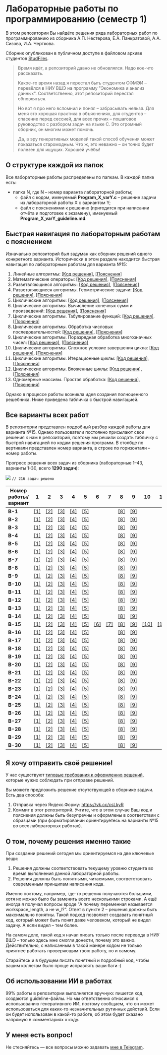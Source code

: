 # Лабораторные работы по программированию (семестр 1)
В этом репозитории Вы найдёте решения ряда лабораторных работ по программированию из сборника А.П. Нестерова, Е.А. Панкратовой, А.А. Сизова, И.А. Черткова.

Сборник опубликован в публичном доступе в файловом архиве студентов [StudFiles](https://studfile.net/preview/2715555).

> Время идёт, а репозиторий давно не обновлялся. Надо кое-что рассказать.
> 
> Какое-то время назад я перестал быть студентом СФМЭИ – перевёлся в НИУ ВШЭ на программу "Экономика и анализ данных". Соответственно, этот репозиторий перестал обновляться.
> 
> Но вот я про него вспомнил и понял – забрасывать нельзя. Для меня это хорошая практика в объяснениях, для студентов – спасение перед сессией, для всех прочих – пошаговое руководство с разбором задач на языке C. Это огромный сборник, он многим может помочь.
> 
> Да, в эру генеративных моделей такой способ обучения может показаться старомодным. Что ж, это неважно – он точно будет полезен для ищущих. Хорошей учёбы!

## О структуре каждой из папок

Все лабораторные работы распределены по папкам. В каждой папке есть:
- папка N, где N – номер варианта лабораторной работы;
  - файл с кодом, именуемый **Program_X_varY.c** – решение задачи из лабораторной работы X с вариантом Y;
  - файл с пояснениями к решению (пригодится при написании отчёта и подготовке к экзамену), именуемый **Program_X_varY_guideline.md**.

## Быстрая навигация по лабораторным работам с пояснением

Изначально репозиторий был задуман как сборник решений одного конкретного варианта. Исторически в этом разделе находится быстрая навигация по лабораторным работам для варианта №15:
1. Линейные алгоритмы: [[Код решения]](1.%20Линейные%20алгоритмы/15/Program_1_var15.c), [[Пояснения]](1.%20Линейные%20алгоритмы/15/Program_1_var15_guideline.md)
2. Математические операторы: [[Код решения]](2.%20Математические%20операторы/15/Program_2_var15.c), [[Пояснения]](2.%20Математические%20операторы/15/Program_2_var15_guideline.md)
3. Разветвляющиеся алгоритмы: [[Код решения]](3.%20Разветвляющиеся%20алгоритмы/15/Program_3_var15.c), [[Пояснения]](3.%20Разветвляющиеся%20алгоритмы/15/Program_3_var15_guideline.md)
4. Разветвляющиеся алгоритмы. Геометрические задачи: [[Код решения]](4.%20Разветвляющиеся%20алгоритмы.%20Геометрические%20задачи/15/Program_4_var15.c), [[Пояснения]](4.%20Разветвляющиеся%20алгоритмы.%20Геометрические%20задачи/15/Program_4_var15_guideline.md)
5. Циклические алгоритмы: [[Код решения]](5.%20Циклические%20алгоритмы/15/Program_5_var15.c), [[Пояснения]](5.%20Циклические%20алгоритмы/15/Program_5_var15_guideline.md)
6. Циклические алгоритмы. Вычисление конечных сумм и произведений: [[Код решения]](6.%20Циклические%20алгоритмы.%20Вычисление%20конечных%20сумм%20и%20произведений/15/Program_6_var15.c), [[Пояснения]](6.%20Циклические%20алгоритмы.%20Вычисление%20конечных%20сумм%20и%20произведений/15/Program_6_var15_guideline.md)
7. Циклические алгоритмы. Табулирование функций: [[Код решения]](7.%20Циклические%20алгоритмы.%20Табулирование%20функций/15/Program_7_var15.c), [[Пояснения]](7.%20Циклические%20алгоритмы.%20Табулирование%20функций/15/Program_7_var15_guideline.md)
8. Циклические алгоритмы. Обработка числовых последовательностей: [[Код решения]](8.%20Циклические%20алгоритмы.%20Обработка%20числовых%20последовательностей/15/Program_8_var15.c), [[Пояснения]](8.%20Циклические%20алгоритмы.%20Обработка%20числовых%20последовательностей/15/Program_8_var15_guideline.md)
9. Циклические алгоритмы. Поразрядная обработка многозначных чисел: [[Код решения]](9.%20Циклические%20алгоритмы.%20Поразрядная%20обработка%20многозначных%20чисел/15/Program_9_var15.c), [[Пояснения]](9.%20Циклические%20алгоритмы.%20Поразрядная%20обработка%20многозначных%20чисел/15/Program_9_var15_guideline.md)
10. Циклические алгоритмы. Сложное условие завершения цикла: [[Код решения]](10.%20Циклические%20алгоритмы.%20Сложное%20условие%20завершения%20цикла/15/Program_10_var15.c), [[Пояснения]](10.%20Циклические%20алгоритмы.%20Сложное%20условие%20завершения%20цикла/15/Program_10_var15_guideline.md)
11. Циклические алгоритмы. Итерационные циклы: [[Код решения]](11.%20Циклические%20алгоритмы.%20Итерационные%20циклы/15/Program_11_var15.c), [[Пояснения]](11.%20Циклические%20алгоритмы.%20Итерационные%20циклы/15/Program_11_var15_guideline.md)
12. Циклические алгоритмы. Вложенные циклы: [[Код решения]](12.%20Циклические%20алгоритмы.%20Вложенные%20циклы/15/Program_12_var15.c), [[Пояснения]](12.%20Циклические%20алгоритмы.%20Вложенные%20циклы/15/Program_12_var15_guideline.md)
13. Одномерные массивы. Простая обработка: [[Код решения]](13.%20Одномерные%20массивы.%20Простая%20обработка/15/Program_13_var15.c), [[Пояснения]](13.%20Одномерные%20массивы.%20Простая%20обработка/15/Program_13_var15_guideline.md)

Однако в процессе работы возникла идея создания полноценного решебника. Ниже приведена табличка с быстрой навигацией.

## Все варианты всех работ

В репозитории представлен подробный разбор каждой работы для варианта №15. Однако пользователи постоянно присылают свои решения к нам в репозиторий, поэтому мы решили создать табличку с быстрой навигацией по кодам решения программ.
В столбце по вертикали представлен номер варианта, в строке по горизонтали – номер работы.

Прогресс решения всех задач из сборника (лабораторные 1–43, варианты 1-30, всего **1290 задач**):

![](https://geps.dev/progress/16) ```// 216 задач решено```

| Номер работы/вариант | 1                                    | 2                                         | 3                                          | 4                                                                     | 5                                      | 6                                                                                         | 7                                                                 | 8                                                                                    | 9                                                                                        | 10                                                                                 | 11                                                               | 12                                                            | 13                                                           | 14 | 15 | 16 | 17 | 18 | 19 | 20 | 21 | 22 | 23 | 24 | 25 | 26 | 27 | 28 | 29 | 30 | 31 | 32 | 33 | 34 | 35 | 36 | 37 | 38 | 39 | 40 | 41 | 42 | 43 |
|----------------------|--------------------------------------|-------------------------------------------|--------------------------------------------|-----------------------------------------------------------------------|----------------------------------------|-------------------------------------------------------------------------------------------|-------------------------------------------------------------------|--------------------------------------------------------------------------------------|------------------------------------------------------------------------------------------|------------------------------------------------------------------------------------|------------------------------------------------------------------|---------------------------------------------------------------|--------------------------------------------------------------|----|----|----|----|----|----|----|----|----|----|----|----|----|----|----|----|----|----|----|----|----|----|----|----|----|----|----|----|----|----|
| **В-1**              | [[1]](1.%20Линейные%20алгоритмы/1)   | [[2]](2.%20Математические%20операторы/1)  | [[3]](3.%20Разветвляющиеся%20алгоритмы/1)  | [[4]](4.%20Разветвляющиеся%20алгоритмы.%20Геометрические%20задачи/1)  | [[5]](5.%20Циклические%20алгоритмы/1)  |                                                                                           |                                                                   | [[8]](8.%20Циклические%20алгоритмы.%20Обработка%20числовых%20последовательностей/1)  | [[9]](9.%20Циклические%20алгоритмы.%20Поразрядная%20обработка%20многозначных%20чисел/1)  |                                                                                    |                                                                  |                                                               | [[13]](13.%20Одномерные%20массивы.%20Простая%20обработка/1)  |    |    |    |    |    |    |    |    |    |    |    |    |    |    |    |    |    |    |    |    |    |    |    |    |    |    |    |    |    |    |
| **В-2**              | [[1]](1.%20Линейные%20алгоритмы/2)   | [[2]](2.%20Математические%20операторы/2)  | [[3]](3.%20Разветвляющиеся%20алгоритмы/2)  | [[4]](4.%20Разветвляющиеся%20алгоритмы.%20Геометрические%20задачи/2)  | [[5]](5.%20Циклические%20алгоритмы/2)  |                                                                                           |                                                                   | [[8]](8.%20Циклические%20алгоритмы.%20Обработка%20числовых%20последовательностей/2)  | [[9]](9.%20Циклические%20алгоритмы.%20Поразрядная%20обработка%20многозначных%20чисел/2)  |                                                                                    |                                                                  |                                                               | [[13]](13.%20Одномерные%20массивы.%20Простая%20обработка/2)  |    |    |    |    |    |    |    |    |    |    |    |    |    |    |    |    |    |    |    |    |    |    |    |    |    |    |    |    |    |    |
| **В-3**              | [[1]](1.%20Линейные%20алгоритмы/3)   | [[2]](2.%20Математические%20операторы/3)  | [[3]](3.%20Разветвляющиеся%20алгоритмы/3)  | [[4]](4.%20Разветвляющиеся%20алгоритмы.%20Геометрические%20задачи/3)  | [[5]](5.%20Циклические%20алгоритмы/3)  |                                                                                           |                                                                   | [[8]](8.%20Циклические%20алгоритмы.%20Обработка%20числовых%20последовательностей/3)  | [[9]](9.%20Циклические%20алгоритмы.%20Поразрядная%20обработка%20многозначных%20чисел/3)  |                                                                                    |                                                                  |                                                               | [[13]](13.%20Одномерные%20массивы.%20Простая%20обработка/3)  |    |    |    |    |    |    |    |    |    |    |    |    |    |    |    |    |    |    |    |    |    |    |    |    |    |    |    |    |    |    |
| **В-4**              | [[1]](1.%20Линейные%20алгоритмы/4)   | [[2]](2.%20Математические%20операторы/4)  | [[3]](3.%20Разветвляющиеся%20алгоритмы/4)  | [[4]](4.%20Разветвляющиеся%20алгоритмы.%20Геометрические%20задачи/4)  | [[5]](5.%20Циклические%20алгоритмы/4)  |                                                                                           |                                                                   | [[8]](8.%20Циклические%20алгоритмы.%20Обработка%20числовых%20последовательностей/4)  | [[9]](9.%20Циклические%20алгоритмы.%20Поразрядная%20обработка%20многозначных%20чисел/4)  |                                                                                    |                                                                  |                                                               | [[13]](13.%20Одномерные%20массивы.%20Простая%20обработка/4)  |    |    |    |    |    |    |    |    |    |    |    |    |    |    |    |    |    |    |    |    |    |    |    |    |    |    |    |    |    |    |
| **В-5**              | [[1]](1.%20Линейные%20алгоритмы/5)   | [[2]](2.%20Математические%20операторы/5)  | [[3]](3.%20Разветвляющиеся%20алгоритмы/5)  | [[4]](4.%20Разветвляющиеся%20алгоритмы.%20Геометрические%20задачи/5)  | [[5]](5.%20Циклические%20алгоритмы/5)  |                                                                                           |                                                                   | [[8]](8.%20Циклические%20алгоритмы.%20Обработка%20числовых%20последовательностей/5)  | [[9]](9.%20Циклические%20алгоритмы.%20Поразрядная%20обработка%20многозначных%20чисел/5)  |                                                                                    |                                                                  |                                                               | [[13]](13.%20Одномерные%20массивы.%20Простая%20обработка/5)  |    |    |    |    |    |    |    |    |    |    |    |    |    |    |    |    |    |    |    |    |    |    |    |    |    |    |    |    |    |    |
| **В-6**              | [[1]](1.%20Линейные%20алгоритмы/6)   | [[2]](2.%20Математические%20операторы/6)  | [[3]](3.%20Разветвляющиеся%20алгоритмы/6)  | [[4]](4.%20Разветвляющиеся%20алгоритмы.%20Геометрические%20задачи/6)  | [[5]](5.%20Циклические%20алгоритмы/6)  |                                                                                           |                                                                   | [[8]](8.%20Циклические%20алгоритмы.%20Обработка%20числовых%20последовательностей/6)  | [[9]](9.%20Циклические%20алгоритмы.%20Поразрядная%20обработка%20многозначных%20чисел/6)  |                                                                                    |                                                                  |                                                               | [[13]](13.%20Одномерные%20массивы.%20Простая%20обработка/6)  |    |    |    |    |    |    |    |    |    |    |    |    |    |    |    |    |    |    |    |    |    |    |    |    |    |    |    |    |    |    |
| **В-7**              | [[1]](1.%20Линейные%20алгоритмы/7)   | [[2]](2.%20Математические%20операторы/7)  | [[3]](3.%20Разветвляющиеся%20алгоритмы/7)  | [[4]](4.%20Разветвляющиеся%20алгоритмы.%20Геометрические%20задачи/7)  | [[5]](5.%20Циклические%20алгоритмы/7)  |                                                                                           |                                                                   | [[8]](8.%20Циклические%20алгоритмы.%20Обработка%20числовых%20последовательностей/7)  | [[9]](9.%20Циклические%20алгоритмы.%20Поразрядная%20обработка%20многозначных%20чисел/7)  |                                                                                    |                                                                  |                                                               | [[13]](13.%20Одномерные%20массивы.%20Простая%20обработка/7)  |    |    |    |    |    |    |    |    |    |    |    |    |    |    |    |    |    |    |    |    |    |    |    |    |    |    |    |    |    |    |
| **В-8**              | [[1]](1.%20Линейные%20алгоритмы/8)   | [[2]](2.%20Математические%20операторы/8)  | [[3]](3.%20Разветвляющиеся%20алгоритмы/8)  | [[4]](4.%20Разветвляющиеся%20алгоритмы.%20Геометрические%20задачи/8)  | [[5]](5.%20Циклические%20алгоритмы/8)  |                                                                                           |                                                                   | [[8]](8.%20Циклические%20алгоритмы.%20Обработка%20числовых%20последовательностей/8)  | [[9]](9.%20Циклические%20алгоритмы.%20Поразрядная%20обработка%20многозначных%20чисел/8)  |                                                                                    |                                                                  |                                                               | [[13]](13.%20Одномерные%20массивы.%20Простая%20обработка/8)  |    |    |    |    |    |    |    |    |    |    |    |    |    |    |    |    |    |    |    |    |    |    |    |    |    |    |    |    |    |    |
| **В-9**              | [[1]](1.%20Линейные%20алгоритмы/9)   | [[2]](2.%20Математические%20операторы/9)  | [[3]](3.%20Разветвляющиеся%20алгоритмы/9)  | [[4]](4.%20Разветвляющиеся%20алгоритмы.%20Геометрические%20задачи/9)  | [[5]](5.%20Циклические%20алгоритмы/9)  |                                                                                           |                                                                   | [[8]](8.%20Циклические%20алгоритмы.%20Обработка%20числовых%20последовательностей/9)  | [[9]](9.%20Циклические%20алгоритмы.%20Поразрядная%20обработка%20многозначных%20чисел/9)  |                                                                                    |                                                                  |                                                               | [[13]](13.%20Одномерные%20массивы.%20Простая%20обработка/9)  |    |    |    |    |    |    |    |    |    |    |    |    |    |    |    |    |    |    |    |    |    |    |    |    |    |    |    |    |    |    |
| **В-10**             | [[1]](1.%20Линейные%20алгоритмы/10)  | [[2]](2.%20Математические%20операторы/10) | [[3]](3.%20Разветвляющиеся%20алгоритмы/10) | [[4]](4.%20Разветвляющиеся%20алгоритмы.%20Геометрические%20задачи/10) | [[5]](5.%20Циклические%20алгоритмы/10) |                                                                                           |                                                                   | [[8]](8.%20Циклические%20алгоритмы.%20Обработка%20числовых%20последовательностей/10) | [[9]](9.%20Циклические%20алгоритмы.%20Поразрядная%20обработка%20многозначных%20чисел/10) |                                                                                    |                                                                  |                                                               | [[13]](13.%20Одномерные%20массивы.%20Простая%20обработка/10) |    |    |    |    |    |    |    |    |    |    |    |    |    |    |    |    |    |    |    |    |    |    |    |    |    |    |    |    |    |    |
| **В-11**             | [[1]](1.%20Линейные%20алгоритмы/11)  | [[2]](2.%20Математические%20операторы/11) | [[3]](3.%20Разветвляющиеся%20алгоритмы/11) | [[4]](4.%20Разветвляющиеся%20алгоритмы.%20Геометрические%20задачи/11) | [[5]](5.%20Циклические%20алгоритмы/11) |                                                                                           |                                                                   | [[8]](8.%20Циклические%20алгоритмы.%20Обработка%20числовых%20последовательностей/11) | [[9]](9.%20Циклические%20алгоритмы.%20Поразрядная%20обработка%20многозначных%20чисел/11) |                                                                                    |                                                                  |                                                               | [[13]](13.%20Одномерные%20массивы.%20Простая%20обработка/11) |    |    |    |    |    |    |    |    |    |    |    |    |    |    |    |    |    |    |    |    |    |    |    |    |    |    |    |    |    |    |
| **В-12**             | [[1]](1.%20Линейные%20алгоритмы/12)  | [[2]](2.%20Математические%20операторы/12) | [[3]](3.%20Разветвляющиеся%20алгоритмы/12) | [[4]](4.%20Разветвляющиеся%20алгоритмы.%20Геометрические%20задачи/12) | [[5]](5.%20Циклические%20алгоритмы/12) |                                                                                           |                                                                   | [[8]](8.%20Циклические%20алгоритмы.%20Обработка%20числовых%20последовательностей/12) | [[9]](9.%20Циклические%20алгоритмы.%20Поразрядная%20обработка%20многозначных%20чисел/12) |                                                                                    |                                                                  |                                                               | [[13]](13.%20Одномерные%20массивы.%20Простая%20обработка/12) |    |    |    |    |    |    |    |    |    |    |    |    |    |    |    |    |    |    |    |    |    |    |    |    |    |    |    |    |    |    |
| **В-13**             | [[1]](1.%20Линейные%20алгоритмы/13)  | [[2]](2.%20Математические%20операторы/13) | [[3]](3.%20Разветвляющиеся%20алгоритмы/13) | [[4]](4.%20Разветвляющиеся%20алгоритмы.%20Геометрические%20задачи/13) | [[5]](5.%20Циклические%20алгоритмы/13) |                                                                                           |                                                                   | [[8]](8.%20Циклические%20алгоритмы.%20Обработка%20числовых%20последовательностей/13) | [[9]](9.%20Циклические%20алгоритмы.%20Поразрядная%20обработка%20многозначных%20чисел/13) |                                                                                    |                                                                  |                                                               | [[13]](13.%20Одномерные%20массивы.%20Простая%20обработка/13) |    |    |    |    |    |    |    |    |    |    |    |    |    |    |    |    |    |    |    |    |    |    |    |    |    |    |    |    |    |    |
| **В-14**             | [[1]](1.%20Линейные%20алгоритмы/14)  | [[2]](2.%20Математические%20операторы/14) | [[3]](3.%20Разветвляющиеся%20алгоритмы/14) | [[4]](4.%20Разветвляющиеся%20алгоритмы.%20Геометрические%20задачи/14) | [[5]](5.%20Циклические%20алгоритмы/14) |                                                                                           |                                                                   | [[8]](8.%20Циклические%20алгоритмы.%20Обработка%20числовых%20последовательностей/14) | [[9]](9.%20Циклические%20алгоритмы.%20Поразрядная%20обработка%20многозначных%20чисел/14) |                                                                                    |                                                                  |                                                               | [[13]](13.%20Одномерные%20массивы.%20Простая%20обработка/14) |    |    |    |    |    |    |    |    |    |    |    |    |    |    |    |    |    |    |    |    |    |    |    |    |    |    |    |    |    |    |
| **В-15**             | [[1]](1.%20Линейные%20алгоритмы/15)  | [[2]](2.%20Математические%20операторы/15) | [[3]](3.%20Разветвляющиеся%20алгоритмы/15) | [[4]](4.%20Разветвляющиеся%20алгоритмы.%20Геометрические%20задачи/15) | [[5]](5.%20Циклические%20алгоритмы/15) | [[6]](6.%20Циклические%20алгоритмы.%20Вычисление%20конечных%20сумм%20и%20произведений/15) | [[7]](7.%20Циклические%20алгоритмы.%20Табулирование%20функций/15) | [[8]](8.%20Циклические%20алгоритмы.%20Обработка%20числовых%20последовательностей/15) | [[9]](9.%20Циклические%20алгоритмы.%20Поразрядная%20обработка%20многозначных%20чисел/15) | [[10]](10.%20Циклические%20алгоритмы.%20Сложное%20условие%20завершения%20цикла/15) | [[11]](11.%20Циклические%20алгоритмы.%20Итерационные%20циклы/15) | [[12]](12.%20Циклические%20алгоритмы.%20Вложенные%20циклы/15) | [[13]](13.%20Одномерные%20массивы.%20Простая%20обработка/15) |    |    |    |    |    |    |    |    |    |    |    |    |    |    |    |    |    |    |    |    |    |    |    |    |    |    |    |    |    |    |
| **В-16**             | [[1]](1.%20Линейные%20алгоритмы/16)  | [[2]](2.%20Математические%20операторы/16) | [[3]](3.%20Разветвляющиеся%20алгоритмы/16) | [[4]](4.%20Разветвляющиеся%20алгоритмы.%20Геометрические%20задачи/16) | [[5]](5.%20Циклические%20алгоритмы/16) |                                                                                           |                                                                   | [[8]](8.%20Циклические%20алгоритмы.%20Обработка%20числовых%20последовательностей/16) | [[9]](9.%20Циклические%20алгоритмы.%20Поразрядная%20обработка%20многозначных%20чисел/16) |                                                                                    |                                                                  |                                                               | [[13]](13.%20Одномерные%20массивы.%20Простая%20обработка/16) |    |    |    |    |    |    |    |    |    |    |    |    |    |    |    |    |    |    |    |    |    |    |    |    |    |    |    |    |    |    |
| **В-17**             | [[1]](1.%20Линейные%20алгоритмы/17)  | [[2]](2.%20Математические%20операторы/17) | [[3]](3.%20Разветвляющиеся%20алгоритмы/17) | [[4]](4.%20Разветвляющиеся%20алгоритмы.%20Геометрические%20задачи/17) | [[5]](5.%20Циклические%20алгоритмы/17) |                                                                                           |                                                                   | [[8]](8.%20Циклические%20алгоритмы.%20Обработка%20числовых%20последовательностей/17) | [[9]](9.%20Циклические%20алгоритмы.%20Поразрядная%20обработка%20многозначных%20чисел/17) |                                                                                    |                                                                  |                                                               | [[13]](13.%20Одномерные%20массивы.%20Простая%20обработка/17) |    |    |    |    |    |    |    |    |    |    |    |    |    |    |    |    |    |    |    |    |    |    |    |    |    |    |    |    |    |    |
| **В-18**             | [[1]](1.%20Линейные%20алгоритмы/18)  | [[2]](2.%20Математические%20операторы/18) | [[3]](3.%20Разветвляющиеся%20алгоритмы/18) | [[4]](4.%20Разветвляющиеся%20алгоритмы.%20Геометрические%20задачи/18) | [[5]](5.%20Циклические%20алгоритмы/18) |                                                                                           |                                                                   | [[8]](8.%20Циклические%20алгоритмы.%20Обработка%20числовых%20последовательностей/18) | [[9]](9.%20Циклические%20алгоритмы.%20Поразрядная%20обработка%20многозначных%20чисел/18) |                                                                                    |                                                                  |                                                               | [[13]](13.%20Одномерные%20массивы.%20Простая%20обработка/18) |    |    |    |    |    |    |    |    |    |    |    |    |    |    |    |    |    |    |    |    |    |    |    |    |    |    |    |    |    |    |
| **В-19**             | [[1]](1.%20Линейные%20алгоритмы/19)  | [[2]](2.%20Математические%20операторы/19) | [[3]](3.%20Разветвляющиеся%20алгоритмы/19) | [[4]](4.%20Разветвляющиеся%20алгоритмы.%20Геометрические%20задачи/19) | [[5]](5.%20Циклические%20алгоритмы/19) |                                                                                           |                                                                   | [[8]](8.%20Циклические%20алгоритмы.%20Обработка%20числовых%20последовательностей/19) | [[9]](9.%20Циклические%20алгоритмы.%20Поразрядная%20обработка%20многозначных%20чисел/19) |                                                                                    |                                                                  |                                                               | [[13]](13.%20Одномерные%20массивы.%20Простая%20обработка/19) |    |    |    |    |    |    |    |    |    |    |    |    |    |    |    |    |    |    |    |    |    |    |    |    |    |    |    |    |    |    |
| **В-20**             | [[1]](1.%20Линейные%20алгоритмы/20)  | [[2]](2.%20Математические%20операторы/20) | [[3]](3.%20Разветвляющиеся%20алгоритмы/20) | [[4]](4.%20Разветвляющиеся%20алгоритмы.%20Геометрические%20задачи/20) | [[5]](5.%20Циклические%20алгоритмы/20) |                                                                                           |                                                                   | [[8]](8.%20Циклические%20алгоритмы.%20Обработка%20числовых%20последовательностей/20) | [[9]](9.%20Циклические%20алгоритмы.%20Поразрядная%20обработка%20многозначных%20чисел/20) |                                                                                    |                                                                  |                                                               | [[13]](13.%20Одномерные%20массивы.%20Простая%20обработка/20) |    |    |    |    |    |    |    |    |    |    |    |    |    |    |    |    |    |    |    |    |    |    |    |    |    |    |    |    |    |    |
| **В-21**             | [[1]](1.%20Линейные%20алгоритмы/21)  | [[2]](2.%20Математические%20операторы/21) | [[3]](3.%20Разветвляющиеся%20алгоритмы/21) | [[4]](4.%20Разветвляющиеся%20алгоритмы.%20Геометрические%20задачи/21) | [[5]](5.%20Циклические%20алгоритмы/21) |                                                                                           |                                                                   | [[8]](8.%20Циклические%20алгоритмы.%20Обработка%20числовых%20последовательностей/21) | [[9]](9.%20Циклические%20алгоритмы.%20Поразрядная%20обработка%20многозначных%20чисел/21) |                                                                                    |                                                                  |                                                               | [[13]](13.%20Одномерные%20массивы.%20Простая%20обработка/21) |    |    |    |    |    |    |    |    |    |    |    |    |    |    |    |    |    |    |    |    |    |    |    |    |    |    |    |    |    |    |
| **В-22**             | [[1]](1.%20Линейные%20алгоритмы/22)  | [[2]](2.%20Математические%20операторы/22) | [[3]](3.%20Разветвляющиеся%20алгоритмы/22) | [[4]](4.%20Разветвляющиеся%20алгоритмы.%20Геометрические%20задачи/22) | [[5]](5.%20Циклические%20алгоритмы/22) |                                                                                           |                                                                   | [[8]](8.%20Циклические%20алгоритмы.%20Обработка%20числовых%20последовательностей/22) | [[9]](9.%20Циклические%20алгоритмы.%20Поразрядная%20обработка%20многозначных%20чисел/22) |                                                                                    |                                                                  |                                                               | [[13]](13.%20Одномерные%20массивы.%20Простая%20обработка/22) |    |    |    |    |    |    |    |    |    |    |    |    |    |    |    |    |    |    |    |    |    |    |    |    |    |    |    |    |    |    |
| **В-23**             | [[1]](1.%20Линейные%20алгоритмы/23)  | [[2]](2.%20Математические%20операторы/23) | [[3]](3.%20Разветвляющиеся%20алгоритмы/23) | [[4]](4.%20Разветвляющиеся%20алгоритмы.%20Геометрические%20задачи/23) | [[5]](5.%20Циклические%20алгоритмы/23) |                                                                                           |                                                                   | [[8]](8.%20Циклические%20алгоритмы.%20Обработка%20числовых%20последовательностей/23) | [[9]](9.%20Циклические%20алгоритмы.%20Поразрядная%20обработка%20многозначных%20чисел/23) |                                                                                    |                                                                  |                                                               | [[13]](13.%20Одномерные%20массивы.%20Простая%20обработка/23) |    |    |    |    |    |    |    |    |    |    |    |    |    |    |    |    |    |    |    |    |    |    |    |    |    |    |    |    |    |    |
| **В-24**             | [[1]](1.%20Линейные%20алгоритмы/24)  | [[2]](2.%20Математические%20операторы/24) | [[3]](3.%20Разветвляющиеся%20алгоритмы/24) | [[4]](4.%20Разветвляющиеся%20алгоритмы.%20Геометрические%20задачи/24) | [[5]](5.%20Циклические%20алгоритмы/24) |                                                                                           |                                                                   | [[8]](8.%20Циклические%20алгоритмы.%20Обработка%20числовых%20последовательностей/24) | [[9]](9.%20Циклические%20алгоритмы.%20Поразрядная%20обработка%20многозначных%20чисел/24) |                                                                                    |                                                                  |                                                               | [[13]](13.%20Одномерные%20массивы.%20Простая%20обработка/24) |    |    |    |    |    |    |    |    |    |    |    |    |    |    |    |    |    |    |    |    |    |    |    |    |    |    |    |    |    |    |
| **В-25**             | [[1]](1.%20Линейные%20алгоритмы/25)  | [[2]](2.%20Математические%20операторы/25) | [[3]](3.%20Разветвляющиеся%20алгоритмы/25) | [[4]](4.%20Разветвляющиеся%20алгоритмы.%20Геометрические%20задачи/25) | [[5]](5.%20Циклические%20алгоритмы/25) |                                                                                           |                                                                   | [[8]](8.%20Циклические%20алгоритмы.%20Обработка%20числовых%20последовательностей/25) | [[9]](9.%20Циклические%20алгоритмы.%20Поразрядная%20обработка%20многозначных%20чисел/25) |                                                                                    |                                                                  |                                                               | [[13]](13.%20Одномерные%20массивы.%20Простая%20обработка/25) |    |    |    |    |    |    |    |    |    |    |    |    |    |    |    |    |    |    |    |    |    |    |    |    |    |    |    |    |    |    |
| **В-26**             | [[1]](1.%20Линейные%20алгоритмы/26)  | [[2]](2.%20Математические%20операторы/26) | [[3]](3.%20Разветвляющиеся%20алгоритмы/26) | [[4]](4.%20Разветвляющиеся%20алгоритмы.%20Геометрические%20задачи/26) | [[5]](5.%20Циклические%20алгоритмы/26) |                                                                                           |                                                                   | [[8]](8.%20Циклические%20алгоритмы.%20Обработка%20числовых%20последовательностей/26) | [[9]](9.%20Циклические%20алгоритмы.%20Поразрядная%20обработка%20многозначных%20чисел/26) |                                                                                    |                                                                  |                                                               | [[13]](13.%20Одномерные%20массивы.%20Простая%20обработка/26) |    |    |    |    |    |    |    |    |    |    |    |    |    |    |    |    |    |    |    |    |    |    |    |    |    |    |    |    |    |    |
| **В-27**             | [[1]](1.%20Линейные%20алгоритмы/27)  | [[2]](2.%20Математические%20операторы/27) | [[3]](3.%20Разветвляющиеся%20алгоритмы/27) | [[4]](4.%20Разветвляющиеся%20алгоритмы.%20Геометрические%20задачи/27) | [[5]](5.%20Циклические%20алгоритмы/27) |                                                                                           |                                                                   | [[8]](8.%20Циклические%20алгоритмы.%20Обработка%20числовых%20последовательностей/27) | [[9]](9.%20Циклические%20алгоритмы.%20Поразрядная%20обработка%20многозначных%20чисел/27) |                                                                                    |                                                                  |                                                               | [[13]](13.%20Одномерные%20массивы.%20Простая%20обработка/27) |    |    |    |    |    |    |    |    |    |    |    |    |    |    |    |    |    |    |    |    |    |    |    |    |    |    |    |    |    |    |
| **В-28**             | [[1]](1.%20Линейные%20алгоритмы/28)  | [[2]](2.%20Математические%20операторы/28) | [[3]](3.%20Разветвляющиеся%20алгоритмы/28) | [[4]](4.%20Разветвляющиеся%20алгоритмы.%20Геометрические%20задачи/28) | [[5]](5.%20Циклические%20алгоритмы/28) |                                                                                           |                                                                   | [[8]](8.%20Циклические%20алгоритмы.%20Обработка%20числовых%20последовательностей/28) | [[9]](9.%20Циклические%20алгоритмы.%20Поразрядная%20обработка%20многозначных%20чисел/28) |                                                                                    |                                                                  |                                                               | [[13]](13.%20Одномерные%20массивы.%20Простая%20обработка/28) |    |    |    |    |    |    |    |    |    |    |    |    |    |    |    |    |    |    |    |    |    |    |    |    |    |    |    |    |    |    |
| **В-29**             | [[1]](1.%20Линейные%20алгоритмы/29)  | [[2]](2.%20Математические%20операторы/29) | [[3]](3.%20Разветвляющиеся%20алгоритмы/29) | [[4]](4.%20Разветвляющиеся%20алгоритмы.%20Геометрические%20задачи/29) | [[5]](5.%20Циклические%20алгоритмы/29) |                                                                                           |                                                                   | [[8]](8.%20Циклические%20алгоритмы.%20Обработка%20числовых%20последовательностей/29) | [[9]](9.%20Циклические%20алгоритмы.%20Поразрядная%20обработка%20многозначных%20чисел/29) |                                                                                    |                                                                  |                                                               | [[13]](13.%20Одномерные%20массивы.%20Простая%20обработка/29) |    |    |    |    |    |    |    |    |    |    |    |    |    |    |    |    |    |    |    |    |    |    |    |    |    |    |    |    |    |    |
| **В-30**             | [[1]](1.%20Линейные%20алгоритмы/30)  | [[2]](2.%20Математические%20операторы/30) | [[3]](3.%20Разветвляющиеся%20алгоритмы/30) | [[4]](4.%20Разветвляющиеся%20алгоритмы.%20Геометрические%20задачи/30) | [[5]](5.%20Циклические%20алгоритмы/30) |                                                                                           |                                                                   | [[8]](8.%20Циклические%20алгоритмы.%20Обработка%20числовых%20последовательностей/30) | [[9]](9.%20Циклические%20алгоритмы.%20Поразрядная%20обработка%20многозначных%20чисел/30) |                                                                                    |                                                                  |                                                               | [[13]](13.%20Одномерные%20массивы.%20Простая%20обработка/30) |    |    |    |    |    |    |    |    |    |    |    |    |    |    |    |    |    |    |    |    |    |    |    |    |    |    |    |    |    |    |

## Я хочу отправить своё решение!

У нас существуют [типовые требования к оформлению решений](publishing_guide.md), которые нужно соблюдать при отправке решений.

Вы можете предложить решение отсутствующей в сборнике задачи. Есть два способа:
1. Отправка через Яндекс.Форму: https://vk.cc/csLkyR
2. Коммит в этот репозиторий. Учтите, что в этом случае Ваш код и пояснения должны быть безупречны и оформлены в соответствии с образцами (при форматировании ориентируетесь на варианты №15 во всех лабораторных работах).

## О том, почему решения именно такие

При создании решений сегодня мы ориентируемся на две ключевые вещи:
1. Решения должны соответствовать текущему уровню студента во время выполнения данной лабораторной работы.
2. Решения должны быть понятными, читаемыми, соответствовать современным принципам написания кода.

Именно поэтому, например, где-то решения получаются большими, хотя их можно было бы заменить всего несколькими строками.
А ещё иногда я получал вопросы вроде "А почему переменная называется workspace_length, а не w_l?". Ответ в пункте 2 – решения должны быть максимально понятны. Такой подход позволяет создавать понятный код, который может быть понят даже человеком, который не видел задачу. А если видел – тем более.

На самом деле, такой код я начал писать только после перевода в НИУ ВШЭ – только здесь мне смогли донести, почему это важно.
Действительно, с написанным в такой манере кодом не только приятнее работать проверяющим твою работу, но и самому.

Старайтесь и в будущем писать понятный и подробный код, чтобы вашим коллегам было проще исправлять ваши баги :)

## Об использовании ИИ в работах

99% работы в репозитории выполняется вручную: пишется код, создаются guideline-файлы. 
Но мы ответственно относимся к использованию генеративного ИИ, поэтому сообщаем, что он может использоваться для каких-то незначительных рутинных действий.
Если он будет использован в какой-то работе, об этом будет сказано напрямую в комментариях к коду.

## У меня есть вопрос!

Не стесняйтесь — все вопросы можно задавать [мне в Telegram](https://t.me/plunkzy).
